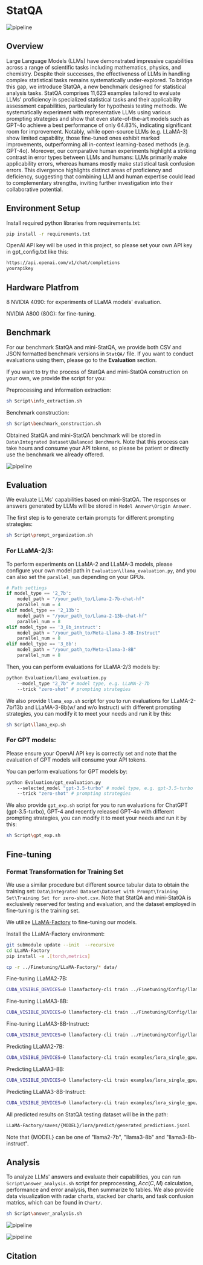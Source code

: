# StatQA

![pipeline](/Chart/README/pipeline.png)

## Overview

Large Language Models (LLMs) have demonstrated impressive capabilities across a range of scientific tasks including mathematics, physics, and chemistry. Despite their successes, the effectiveness of LLMs in handling complex statistical tasks remains systematically under-explored. To bridge this gap, we introduce StatQA, a new benchmark designed for statistical analysis tasks. StatQA comprises 11,623 examples tailored to evaluate LLMs' proficiency in specialized statistical tasks and their applicability assessment capabilities, particularly for hypothesis testing methods. We systematically experiment with representative LLMs using various prompting strategies and show that even state-of-the-art models such as GPT-4o achieve a best performance of only 64.83%, indicating significant room for improvement. Notably, while open-source LLMs (e.g. LLaMA-3) show limited capability, those fine-tuned ones exhibit marked improvements, outperforming all in-context learning-based methods (e.g. GPT-4o). Moreover, our comparative human experiments highlight a striking contrast in error types between LLMs and humans: LLMs primarily make applicability errors, whereas humans mostly make statistical task confusion errors. This divergence highlights distinct areas of proficiency and deficiency, suggesting that combining LLM and human expertise could lead to complementary strengths, inviting further investigation into their collaborative potential.

## Environment Setup

Install required python libraries from requirements.txt:

```bash
pip install -r requirements.txt
```

OpenAI API key will be used in this project, so please set your own API key in gpt_config.txt like this:

```txt
https://api.openai.com/v1/chat/completions
yourapikey
```

## Hardware Platfrom

8 NVIDIA 4090: for experiments of LLaMA models' evaluation.

NVIDIA A800 (80G): for fine-tuning.


## Benchmark

For our benchmark StatQA and mini-StatQA, we provide both CSV and JSON formatted benchmark versions in `StatQA/` file. If you want to conduct evaluations using them, please go to the **Evaluation** section.

If you want to try the process of StatQA and mini-StatQA construction on your own, we provide the script for you:

Preprocessing and information extraction:

```bash
sh Script\info_extraction.sh
```

Benchmark construction:

```bash
sh Script\benchmark_construction.sh
```

Obtained StatQA and mini-StatQA benchmark will be stored in `Data\Integrated Dataset\Balanced Benchmark`. Note that this process can take hours and consume your API tokens, so please be patient or directly use the benchmark we already offered.

![pipeline](/Chart/README/distribution.png)

## Evaluation

We evaluate LLMs' capabilities based on mini-StatQA. The responses or answers generated by LLMs will be stored in `Model Answer\Origin Answer`.

The first step is to generate certain prompts for different prompting strategies:

```bash
sh Script\prompt_organization.sh
```

### For LLaMA-2/3:

To perform experiments on LLaMA-2 and LLaMA-3 models, please configure your own model path in `Evaluation\llama_evaluation.py`, and you can also set the `parallel_num` depending on your GPUs.

```python
# Path settings
if model_type == '2_7b':
    model_path = "/your_path_to/Llama-2-7b-chat-hf"
    parallel_num = 4
elif model_type == '2_13b':
    model_path = "/your_path_to/Llama-2-13b-chat-hf"
    parallel_num = 8
elif model_type == '3_8b_instruct':
    model_path = "/your_path_to/Meta-Llama-3-8B-Instruct"
    parallel_num = 8
elif model_type == '3_8b':
    model_path = "/your_path_to/Meta-Llama-3-8B"
    parallel_num = 8
```

Then, you can perform evaluations for LLaMA-2/3 models by:

```bash
python Evaluation/llama_evaluation.py 
	--model_type "2_7b" # model type, e.g. LLaMA-2-7b
	--trick "zero-shot" # prompting strategies
```

We also provide `llama_exp.sh` script for you to run evaluations for LLaMA-2-7b/13b and LLaMA-3-8b(w/ and w/o Instruct) with different prompting strategies, you can modify it to meet your needs and run it by this:

```bash
sh Script\llama_exp.sh
```

### For GPT models:

Please ensure your OpenAI API key is correctly set and note that the evaluation of GPT models will consume your API tokens.

You can perform evaluations for GPT models by:

```bash
python Evaluation/gpt_evaluation.py 
	--selected_model "gpt-3.5-turbo" # model type, e.g. gpt-3.5-turbo
	--trick "zero-shot" # prompting strategies
```

We also provide `gpt_exp.sh` script for you to run evaluations for ChatGPT (gpt-3.5-turbo), GPT-4 and recently released GPT-4o with different prompting strategies, you can modify it to meet your needs and run it by this:

```bash
sh Script\gpt_exp.sh
```

## Fine-tuning
### Format Transformation for Training Set

We use a similar procedure but different source tabular data to obtain the training set: `Data\Integrated Dataset\Dataset with Prompt\Training Set\Training Set for zero-shot.csv`. Note that StatQA and mini-StatQA is exclusively reserved for testing and evaluation, and the dataset employed in fine-tuning is the training set.

We utilize [LLaMA-Factory](https://github.com/hiyouga/LLaMA-Factory) to fine-tuning our models.

Install the LLaMA-Factory environment:
```bash
git submodule update --init  --recursive
cd LLaMA-Factory
pip install -e .[torch,metrics]

cp -r ../Finetuning/LLaMA-Factory/* data/
```

Fine-tuning LLaMA2-7B:
```bash
CUDA_VISIBLE_DEVICES=0 llamafactory-cli train ../Finetuning/Config/llama2_7b_lora_sft.yaml
```

Fine-tuning LLaMA3-8B:
```bash
CUDA_VISIBLE_DEVICES=0 llamafactory-cli train ../Finetuning/Config/llama3_8b_lora_sft.yaml
```

Fine-tuning LLaMA3-8B-Instruct:
```bash
CUDA_VISIBLE_DEVICES=0 llamafactory-cli train ../Finetuning/Config/llama3_8b_instruct_lora_sft.yaml
```

Predicting LLaMA2-7B:
```bash
CUDA_VISIBLE_DEVICES=0 llamafactory-cli train examples/lora_single_gpu/llama2_7b_lora_sft_inference.yaml
```

Predicting LLaMA3-8B:
```bash
CUDA_VISIBLE_DEVICES=0 llamafactory-cli train examples/lora_single_gpu/llama3_8b_lora_sft_inference.yaml
```

Predicting LLaMA3-8B-Instruct:
```bash
CUDA_VISIBLE_DEVICES=0 llamafactory-cli train examples/lora_single_gpu/llama3_8b_instruct_lora_sft_inference.yaml
```

All predicted results on StatQA testing dataset will be in the path:
```bash
LLaMA-Factory/saves/{MODEL}/lora/predict/generated_predictions.jsonl
```
Note that {MODEL} can be one of "llama2-7b", "llama3-8b" and "llama3-8b-instruct".


## Analysis

To analyze LLMs' answers and evaluate their capabilities, you can run `Script\answer_analysis.sh` script for preprocessing, $Acc(C,M)$ calculation, performance and error analysis, then summarize to tables.  We also provide data visualization with radar charts, stacked bar charts, and task confusion matrics, which can be found in `Chart/`.

```bash
sh Script\answer_analysis.sh
```

![pipeline](/Chart/README/radar.png)

![pipeline](/Chart/README/error_bar_chart.png)

## Citation


